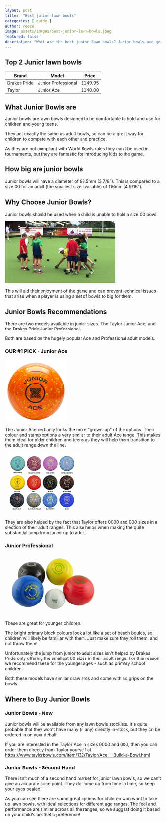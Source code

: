 ```yaml
---
layout: post
title:  "Best junior lawn bowls"
categories: [ guide ]
author: reece
image: assets/images/best-junior-lawn-bowls.jpeg
featured: false
description: "What are the best junior lawn bowls? Junior bowls are get to get kids involved in bowling. See our top picks"
---
```


## Top 2 Junior lawn bowls

<div class="overview">
  
<table>
  <thead>
    <tr>
      <th>Brand</th>
      <th>Model</th>
      <th>Price</th>
    </tr>
  </thead>
  <tbody>
    <tr>
      <td>Drakes Pride</td>
      <td>Junior Professional</td>
      <td>£149.95</td>
    </tr>
    <tr>
      <td>Taylor</td>
      <td>Junior Ace</td>
      <td>£140.00</td>
    </tr>
  </tbody>
</table>

</div>

## What Junior Bowls are

Junior bowls are lawn bowls designed to be comfortable to hold and use for children and young teens. 

They act exactly the same as adult bowls, so can be a great way for children to compete with each other and practice.

As they are not compliant with World Bowls rules they can’t be used in tournaments, but they are fantastic for introducing kids to the game.

## How big are junior bowls

Junior bowls will have a diameter of 98.5mm  (3 7/8”). This is compared to a size 00 for an adult (the smallest size available) of  116mm (4 9/16”).

## Why Choose Junior Bowls?

Junior bowls should be used when a child is unable to hold a size 00 bowl. 

<img src="/assets/images/junior-lawn-bowls/junior-bowlers.png" alt="" height="200px" style="max-height: 200px;" />

This will aid their enjoyment of the game and can prevent technical issues that arise when a player is using a set of bowls to big for them.

## Junior Bowls Recommendations

There are two models available in junior sizes. The Taylor Junior Ace, and the Drakes Pride Junior Professional. 

Both are based on the hugely popular Ace and Professional adult models.

### OUR #1 PICK - Junior Ace

<img src="/assets/images/junior-lawn-bowls/junior-taylor-ace.png" alt="" height="200px" style="max-height: 200px;" />

The Junior Ace certianly looks the more "grown-up" of the options. Their colour and stamp options a very similar to their adult Ace range. This makes them ideal for older children and teens as they will help them transition to the adult range down the line.

<img src="/assets/images/junior-lawn-bowls/junior-taylor-ace-colours.png" alt="" height="200px" style="max-height: 200px;" />

They are also helped by the fact that Taylor offers 0000 and 000 sizes in a slection of their adult ranges. This also helps when making the quite substantial jump from junior up to adult.


### Junior Professional	

<img src="/assets/images/junior-lawn-bowls/junior-drakes-pride-professional.png" alt="" height="200px" style="max-height: 200px;" />

These are great for younger children. 

The bright primary block colours look a lot like a set of beach boules, so children will likely be familiar with them. Just make sure they roll them, and not throw them! 

Unfortunately the jump from junior to adult sizes isn't helped by Drakes Pride only offering the smallest 00 sizes in their adult range. For this reason we recommend these for the younger ages - such as primary school children.

Both these models have similar draw arcs and come with no grips on the bowls.

## Where to Buy Junior Bowls

### Junior Bowls - New

Junior bowls will be available from any lawn bowls stockists. It's quite probable that they won't have many (if any) directly in-stock, but they cn be ordered in on your dehalf.

If you are interested in the Taylor Ace in sizes 0000 and 000, then you can order them directly from Taylor yourself at https://www.taylorbowls.com/item/132/Taylor/Ace---Build-a-Bowl.html

### Junior Bowls - Second Hand

There isn’t much of a second hand market for junior lawn bowls, so we can’t give an accurate price point. They do come up from time to time, so keep your eyes pealed.

As you can see there are some great options for children who want to take up lawn bowls, with ideal selections for different age ranges. The feel and performance are similar across all the ranges, so we suggest doing it based on your child's aesthetic preference!
